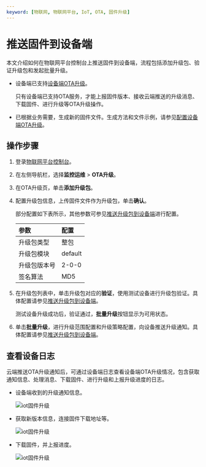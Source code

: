 ```yaml
---
keyword: [物联网, 物联网平台, IoT, OTA, 固件升级]
---
```


# 推送固件到设备端

本文介绍如何在物联网平台控制台上推送固件到设备端，流程包括添加升级包、验证升级包和发起批量升级。

-   设备端已支持[设备端OTA升级](/cn.zh-CN/监控运维/固件升级/设备端OTA升级.md)。

    只有设备端已支持OTA服务，才能上报固件版本、接收云端推送的升级消息、下载固件、进行升级等OTA升级操作。

-   已根据业务需要，生成新的固件文件。生成方法和文件示例，请参见[配置设备端OTA升级](/cn.zh-CN/最佳实践/监控运维/设备OTA固件升级实践/配置设备端OTA升级.md)。

## 操作步骤

1.  登录[物联网平台控制台](http://iot.console.aliyun.com/)。

2.  在左侧导航栏，选择**监控运维** \> **OTA升级**。

3.  在OTA升级页，单击**添加升级包**。

4.  配置升级包信息，上传固件文件作为升级包，单击**确认**。

    部分配置如下表所示，其他参数可参见[推送升级包到设备端](/cn.zh-CN/监控运维/固件升级/推送升级包到设备端.md)进行配置。

    |参数|配置|
    |:-|:-|
    |升级包类型|整包|
    |升级包模块|default|
    |升级包版本号|2-0-0|
    |签名算法|MD5|

5.  在升级包列表中，单击升级包对应的**验证**，使用测试设备进行升级包验证。具体配置请参见[推送升级包到设备端](/cn.zh-CN/监控运维/固件升级/推送升级包到设备端.md)。

    测试设备升级成功后，验证通过，**批量升级**按钮显示为可用状态。

6.  单击**批量升级**，进行升级范围配置和升级策略配置，向设备推送升级通知。具体配置请参见[推送升级包到设备端](/cn.zh-CN/监控运维/固件升级/推送升级包到设备端.md)。


## 查看设备日志

云端推送OTA升级通知后，可通过设备端日志查看设备端OTA升级情况，包含获取通知信息、处理消息、下载固件、进行升级和上报升级进度的日志。

-   设备端收到的升级通知信息。

    ![iot固件升级](https://static-aliyun-doc.oss-cn-hangzhou.aliyuncs.com/assets/img/zh-CN/8608649951/p66139.png)

-   获取新版本信息，连接固件下载地址等。

    ![iot固件升级](https://static-aliyun-doc.oss-cn-hangzhou.aliyuncs.com/assets/img/zh-CN/8608649951/p66142.png)

-   下载固件，并上报进度。

    ![iot固件升级](https://static-aliyun-doc.oss-cn-hangzhou.aliyuncs.com/assets/img/zh-CN/8608649951/p66144.png)


